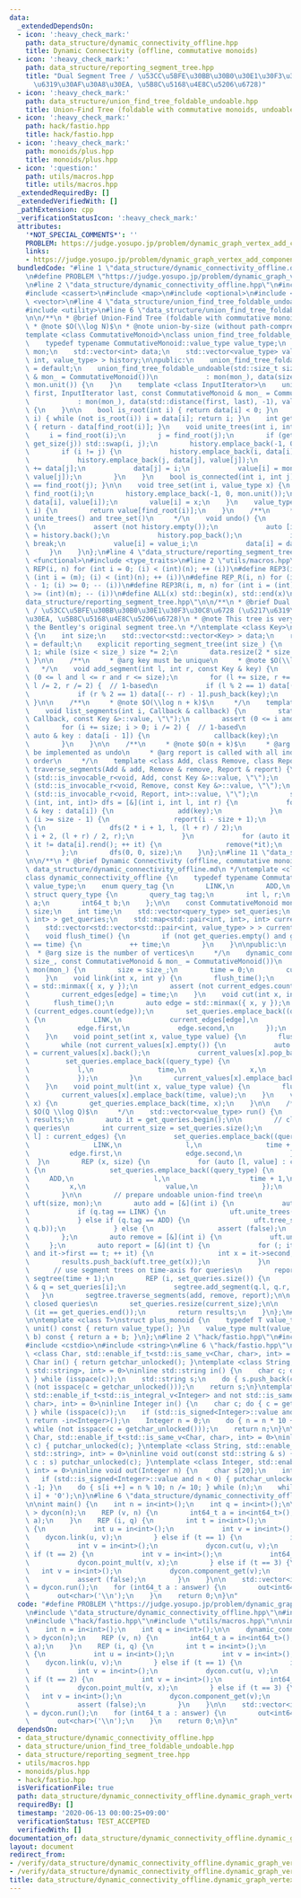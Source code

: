 ```yaml
---
data:
  _extendedDependsOn:
  - icon: ':heavy_check_mark:'
    path: data_structure/dynamic_connectivity_offline.hpp
    title: Dynamic Connectivity (offline, commutative monoids)
  - icon: ':heavy_check_mark:'
    path: data_structure/reporting_segment_tree.hpp
    title: "Dual Segment Tree / \u53CC\u5BFE\u30BB\u30B0\u30E1\u30F3\u30C8\u6728 (\u5217\
      \u6319\u30AF\u30A8\u30EA, \u5B8C\u5168\u4E8C\u5206\u6728)"
  - icon: ':heavy_check_mark:'
    path: data_structure/union_find_tree_foldable_undoable.hpp
    title: Union-Find Tree (foldable with commutative monoids, undoable)
  - icon: ':heavy_check_mark:'
    path: hack/fastio.hpp
    title: hack/fastio.hpp
  - icon: ':heavy_check_mark:'
    path: monoids/plus.hpp
    title: monoids/plus.hpp
  - icon: ':question:'
    path: utils/macros.hpp
    title: utils/macros.hpp
  _extendedRequiredBy: []
  _extendedVerifiedWith: []
  _pathExtension: cpp
  _verificationStatusIcon: ':heavy_check_mark:'
  attributes:
    '*NOT_SPECIAL_COMMENTS*': ''
    PROBLEM: https://judge.yosupo.jp/problem/dynamic_graph_vertex_add_component_sum
    links:
    - https://judge.yosupo.jp/problem/dynamic_graph_vertex_add_component_sum
  bundledCode: "#line 1 \"data_structure/dynamic_connectivity_offline.dynamic_graph_vertex_add_component_sum.test.cpp\"\
    \n#define PROBLEM \"https://judge.yosupo.jp/problem/dynamic_graph_vertex_add_component_sum\"\
    \n#line 2 \"data_structure/dynamic_connectivity_offline.hpp\"\n#include <algorithm>\n\
    #include <cassert>\n#include <map>\n#include <optional>\n#include <tuple>\n#include\
    \ <vector>\n#line 4 \"data_structure/union_find_tree_foldable_undoable.hpp\"\n\
    #include <utility>\n#line 6 \"data_structure/union_find_tree_foldable_undoable.hpp\"\
    \n\n/**\n * @brief Union-Find Tree (foldable with commutative monoids, undoable)\n\
    \ * @note $O(\\log N)$\n * @note union-by-size (without path-compression)\n */\n\
    template <class CommutativeMonoid>\nclass union_find_tree_foldable_undoable {\n\
    \    typedef typename CommutativeMonoid::value_type value_type;\n    const CommutativeMonoid\
    \ mon;\n    std::vector<int> data;\n    std::vector<value_type> value;\n    std::vector<std::tuple<int,\
    \ int, value_type> > history;\n\npublic:\n    union_find_tree_foldable_undoable()\
    \ = default;\n    union_find_tree_foldable_undoable(std::size_t size, const CommutativeMonoid\
    \ & mon_ = CommutativeMonoid())\n            : mon(mon_), data(size, -1), value(size,\
    \ mon.unit()) {\n    }\n    template <class InputIterator>\n    union_find_tree_foldable_undoable(InputIterator\
    \ first, InputIterator last, const CommutativeMonoid & mon_ = CommutativeMonoid())\n\
    \            : mon(mon_), data(std::distance(first, last), -1), value(first, last)\
    \ {\n    }\n\n    bool is_root(int i) { return data[i] < 0; }\n    int find_root(int\
    \ i) { while (not is_root(i)) i = data[i]; return i; }\n    int get_size(int i)\
    \ { return - data[find_root(i)]; }\n    void unite_trees(int i, int j) {\n   \
    \     i = find_root(i);\n        j = find_root(j);\n        if (get_size(i) <\
    \ get_size(j)) std::swap(i, j);\n        history.emplace_back(-1, 0, mon.unit());\n\
    \        if (i != j) {\n            history.emplace_back(i, data[i], value[i]);\n\
    \            history.emplace_back(j, data[j], value[j]);\n            data[i]\
    \ += data[j];\n            data[j] = i;\n            value[i] = mon.mult(value[i],\
    \ value[j]);\n        }\n    }\n    bool is_connected(int i, int j) { return find_root(i)\
    \ == find_root(j); }\n\n    void tree_set(int i, value_type x) {\n        i =\
    \ find_root(i);\n        history.emplace_back(-1, 0, mon.unit());\n        history.emplace_back(i,\
    \ data[i], value[i]);\n        value[i] = x;\n    }\n    value_type tree_get(int\
    \ i) {\n        return value[find_root(i)];\n    }\n    /**\n     * @note for\
    \ unite_trees() and tree_set()\n     */\n    void undo() {\n        while (true)\
    \ {\n            assert (not history.empty());\n            auto [i, data_i, value_i]\
    \ = history.back();\n            history.pop_back();\n            if (i == -1)\
    \ break;\n            value[i] = value_i;\n            data[i] = data_i;\n   \
    \     }\n    }\n};\n#line 4 \"data_structure/reporting_segment_tree.hpp\"\n#include\
    \ <functional>\n#include <type_traits>\n#line 2 \"utils/macros.hpp\"\n#define\
    \ REP(i, n) for (int i = 0; (i) < (int)(n); ++ (i))\n#define REP3(i, m, n) for\
    \ (int i = (m); (i) < (int)(n); ++ (i))\n#define REP_R(i, n) for (int i = (int)(n)\
    \ - 1; (i) >= 0; -- (i))\n#define REP3R(i, m, n) for (int i = (int)(n) - 1; (i)\
    \ >= (int)(m); -- (i))\n#define ALL(x) std::begin(x), std::end(x)\n#line 8 \"\
    data_structure/reporting_segment_tree.hpp\"\n\n/**\n * @brief Dual Segment Tree\
    \ / \u53CC\u5BFE\u30BB\u30B0\u30E1\u30F3\u30C8\u6728 (\u5217\u6319\u30AF\u30A8\
    \u30EA, \u5B8C\u5168\u4E8C\u5206\u6728)\n * @note This tree is very similar to\
    \ the Bentley's original segment tree.\n */\ntemplate <class Key>\nstruct reporting_segment_tree\
    \ {\n    int size;\n    std::vector<std::vector<Key> > data;\n    reporting_segment_tree()\
    \ = default;\n    explicit reporting_segment_tree(int size_) {\n        size =\
    \ 1; while (size < size_) size *= 2;\n        data.resize(2 * size - 1);\n   \
    \ }\n\n    /**\n     * @arg key must be unique\n     * @note $O(\\log n)$\n  \
    \   */\n    void add_segment(int l, int r, const Key & key) {\n        assert\
    \ (0 <= l and l <= r and r <= size);\n        for (l += size, r += size; l < r;\
    \ l /= 2, r /= 2) {  // 1-based\n            if (l % 2 == 1) data[(l ++) - 1].push_back(key);\n\
    \            if (r % 2 == 1) data[(-- r) - 1].push_back(key);\n        }\n   \
    \ }\n\n    /**\n     * @note $O(\\log n + k)$\n     */\n    template <class Callback>\n\
    \    void list_segments(int i, Callback & callback) {\n        static_assert (std::is_invocable_r<void,\
    \ Callback, const Key &>::value, \"\");\n        assert (0 <= i and i < size);\n\
    \        for (i += size; i > 0; i /= 2) {  // 1-based\n            for (const\
    \ auto & key : data[i - 1]) {\n                callback(key);\n            }\n\
    \        }\n    }\n\n    /**\n     * @note $O(n + k)$\n     * @arg remove can\
    \ be implemented as undo\n     * @arg report is called with all indices in increasing\
    \ order\n     */\n    template <class Add, class Remove, class Report>\n    void\
    \ traverse_segments(Add & add, Remove & remove, Report & report) {\n        static_assert\
    \ (std::is_invocable_r<void, Add, const Key &>::value, \"\");\n        static_assert\
    \ (std::is_invocable_r<void, Remove, const Key &>::value, \"\");\n        static_assert\
    \ (std::is_invocable_r<void, Report, int>::value, \"\");\n        std::function<void\
    \ (int, int, int)> dfs = [&](int i, int l, int r) {\n            for (const auto\
    \ & key : data[i]) {\n                add(key);\n            }\n            if\
    \ (i >= size - 1) {\n                report(i - size + 1);\n            } else\
    \ {\n                dfs(2 * i + 1, l, (l + r) / 2);\n                dfs(2 *\
    \ i + 2, (l + r) / 2, r);\n            }\n            for (auto it = data[i].rbegin();\
    \ it != data[i].rend(); ++ it) {\n                remove(*it);\n            }\n\
    \        };\n        dfs(0, 0, size);\n    }\n};\n#line 11 \"data_structure/dynamic_connectivity_offline.hpp\"\
    \n\n/**\n * @brief Dynamic Connectivity (offline, commutative monoids)\n * @docs\
    \ data_structure/dynamic_connectivity_offline.md\n */\ntemplate <class CommutativeMonoid>\n\
    class dynamic_connectivity_offline {\n    typedef typename CommutativeMonoid::value_type\
    \ value_type;\n    enum query_tag {\n        LINK,\n        ADD,\n    };\n   \
    \ struct query_type {\n        query_tag tag;\n        int l, r;\n        int\
    \ a;\n        int64_t b;\n    };\n\n    const CommutativeMonoid mon;\n    int\
    \ size;\n    int time;\n    std::vector<query_type> set_queries;\n    std::vector<std::pair<int,\
    \ int> > get_queries;\n    std::map<std::pair<int, int>, int> current_edges;\n\
    \    std::vector<std::vector<std::pair<int, value_type> > > current_values;\n\n\
    \    void flush_time() {\n        if (not get_queries.empty() and get_queries.back().first\
    \ == time) {\n            ++ time;\n        }\n    }\n\npublic:\n    /**\n   \
    \  * @arg size is the number of vertices\n     */\n    dynamic_connectivity_offline(int\
    \ size_, const CommutativeMonoid & mon_ = CommutativeMonoid())\n            :\
    \ mon(mon_) {\n        size = size_;\n        time = 0;\n        current_values.resize(size);\n\
    \    }\n    void link(int x, int y) {\n        flush_time();\n        auto edge\
    \ = std::minmax({ x, y });\n        assert (not current_edges.count(edge));\n\
    \        current_edges[edge] = time;\n    }\n    void cut(int x, int y) {\n  \
    \      flush_time();\n        auto edge = std::minmax({ x, y });\n        assert\
    \ (current_edges.count(edge));\n        set_queries.emplace_back((query_type)\
    \ {\n            LINK,\n            current_edges[edge],\n            time,\n\
    \            edge.first,\n            edge.second,\n        });\n        current_edges.erase(edge);\n\
    \    }\n    void point_set(int x, value_type value) {\n        flush_time();\n\
    \        while (not current_values[x].empty()) {\n            auto [l, value_]\
    \ = current_values[x].back();\n            current_values[x].pop_back();\n   \
    \         set_queries.emplace_back((query_type) {\n                ADD,\n    \
    \            l,\n                time,\n                x,\n                value_,\n\
    \            });\n        }\n        current_values[x].emplace_back(time, value);\n\
    \    }\n    void point_mult(int x, value_type value) {\n        flush_time();\n\
    \        current_values[x].emplace_back(time, value);\n    }\n    void component_get(int\
    \ x) {\n        get_queries.emplace_back(time, x);\n    }\n\n    /**\n     * @note\
    \ $O(Q \\log Q)$\n     */\n    std::vector<value_type> run() {\n        std::vector<value_type>\
    \ results;\n        auto it = get_queries.begin();\n\n        // close half-open\
    \ queries\n        int current_size = set_queries.size();\n        for (auto [edge,\
    \ l] : current_edges) {\n            set_queries.emplace_back((query_type) {\n\
    \                LINK,\n                l,\n                time + 1,\n      \
    \          edge.first,\n                edge.second,\n            });\n      \
    \  }\n        REP (x, size) {\n            for (auto [l, value] : current_values[x])\
    \ {\n                set_queries.emplace_back((query_type) {\n               \
    \     ADD,\n                    l,\n                    time + 1,\n          \
    \          x,\n                    value,\n                });\n            }\n\
    \        }\n\n        // prepare undoable union-find tree\n        union_find_tree_foldable_undoable<CommutativeMonoid>\
    \ uft(size, mon);\n        auto add = [&](int i) {\n            auto & q = set_queries[i];\n\
    \            if (q.tag == LINK) {\n                uft.unite_trees(q.a, q.b);\n\
    \            } else if (q.tag == ADD) {\n                uft.tree_set(q.a, mon.mult(uft.tree_get(q.a),\
    \ q.b));\n            } else {\n                assert (false);\n            }\n\
    \        };\n        auto remove = [&](int i) {\n            uft.undo();\n   \
    \     };\n        auto report = [&](int t) {\n            for (; it != get_queries.end()\
    \ and it->first == t; ++ it) {\n                int x = it->second;\n        \
    \        results.push_back(uft.tree_get(x));\n            }\n        };\n\n  \
    \      // use segment trees on time-axis for queries\n        reporting_segment_tree<int>\
    \ segtree(time + 1);\n        REP (i, set_queries.size()) {\n            auto\
    \ & q = set_queries[i];\n            segtree.add_segment(q.l, q.r, i);\n     \
    \   }\n        segtree.traverse_segments(add, remove, report);\n\n        // re-open\
    \ closed queries\n        set_queries.resize(current_size);\n\n        assert\
    \ (it == get_queries.end());\n        return results;\n    }\n};\n#line 2 \"monoids/plus.hpp\"\
    \n\ntemplate <class T>\nstruct plus_monoid {\n    typedef T value_type;\n    value_type\
    \ unit() const { return value_type(); }\n    value_type mult(value_type a, value_type\
    \ b) const { return a + b; }\n};\n#line 2 \"hack/fastio.hpp\"\n#include <cstdint>\n\
    #include <cstdio>\n#include <string>\n#line 6 \"hack/fastio.hpp\"\n\ntemplate\
    \ <class Char, std::enable_if_t<std::is_same_v<Char, char>, int> = 0>\ninline\
    \ Char in() { return getchar_unlocked(); }\ntemplate <class String, std::enable_if_t<std::is_same_v<String,\
    \ std::string>, int> = 0>\ninline std::string in() {\n    char c; do { c = getchar_unlocked();\
    \ } while (isspace(c));\n    std::string s;\n    do { s.push_back(c); } while\
    \ (not isspace(c = getchar_unlocked()));\n    return s;\n}\ntemplate <class Integer,\
    \ std::enable_if_t<std::is_integral_v<Integer> and not std::is_same_v<Integer,\
    \ char>, int> = 0>\ninline Integer in() {\n    char c; do { c = getchar_unlocked();\
    \ } while (isspace(c));\n    if (std::is_signed<Integer>::value and c == '-')\
    \ return -in<Integer>();\n    Integer n = 0;\n    do { n = n * 10 + c - '0'; }\
    \ while (not isspace(c = getchar_unlocked()));\n    return n;\n}\n\ntemplate <class\
    \ Char, std::enable_if_t<std::is_same_v<Char, char>, int> = 0>\ninline void out(char\
    \ c) { putchar_unlocked(c); }\ntemplate <class String, std::enable_if_t<std::is_same_v<String,\
    \ std::string>, int> = 0>\ninline void out(const std::string & s) { for (char\
    \ c : s) putchar_unlocked(c); }\ntemplate <class Integer, std::enable_if_t<std::is_integral_v<Integer>,\
    \ int> = 0>\ninline void out(Integer n) {\n    char s[20];\n    int i = 0;\n \
    \   if (std::is_signed<Integer>::value and n < 0) { putchar_unlocked('-'); n *=\
    \ -1; }\n    do { s[i ++] = n % 10; n /= 10; } while (n);\n    while (i) putchar_unlocked(s[--\
    \ i] + '0');\n}\n#line 6 \"data_structure/dynamic_connectivity_offline.dynamic_graph_vertex_add_component_sum.test.cpp\"\
    \n\nint main() {\n    int n = in<int>();\n    int q = in<int>();\n\n    dynamic_connectivity_offline<plus_monoid<int64_t>\
    \ > dycon(n);\n    REP (v, n) {\n        int64_t a = in<int64_t>();\n        dycon.point_set(v,\
    \ a);\n    }\n    REP (i, q) {\n        int t = in<int>();\n        if (t == 0)\
    \ {\n            int u = in<int>();\n            int v = in<int>();\n        \
    \    dycon.link(u, v);\n        } else if (t == 1) {\n            int u = in<int>();\n\
    \            int v = in<int>();\n            dycon.cut(u, v);\n        } else\
    \ if (t == 2) {\n            int v = in<int>();\n            int64_t x = in<int64_t>();\n\
    \            dycon.point_mult(v, x);\n        } else if (t == 3) {\n         \
    \   int v = in<int>();\n            dycon.component_get(v);\n        } else {\n\
    \            assert (false);\n        }\n    }\n\n    std::vector<int64_t> answer\
    \ = dycon.run();\n    for (int64_t a : answer) {\n        out<int64_t>(a);\n \
    \       out<char>('\\n');\n    }\n    return 0;\n}\n"
  code: "#define PROBLEM \"https://judge.yosupo.jp/problem/dynamic_graph_vertex_add_component_sum\"\
    \n#include \"data_structure/dynamic_connectivity_offline.hpp\"\n#include \"monoids/plus.hpp\"\
    \n#include \"hack/fastio.hpp\"\n#include \"utils/macros.hpp\"\n\nint main() {\n\
    \    int n = in<int>();\n    int q = in<int>();\n\n    dynamic_connectivity_offline<plus_monoid<int64_t>\
    \ > dycon(n);\n    REP (v, n) {\n        int64_t a = in<int64_t>();\n        dycon.point_set(v,\
    \ a);\n    }\n    REP (i, q) {\n        int t = in<int>();\n        if (t == 0)\
    \ {\n            int u = in<int>();\n            int v = in<int>();\n        \
    \    dycon.link(u, v);\n        } else if (t == 1) {\n            int u = in<int>();\n\
    \            int v = in<int>();\n            dycon.cut(u, v);\n        } else\
    \ if (t == 2) {\n            int v = in<int>();\n            int64_t x = in<int64_t>();\n\
    \            dycon.point_mult(v, x);\n        } else if (t == 3) {\n         \
    \   int v = in<int>();\n            dycon.component_get(v);\n        } else {\n\
    \            assert (false);\n        }\n    }\n\n    std::vector<int64_t> answer\
    \ = dycon.run();\n    for (int64_t a : answer) {\n        out<int64_t>(a);\n \
    \       out<char>('\\n');\n    }\n    return 0;\n}\n"
  dependsOn:
  - data_structure/dynamic_connectivity_offline.hpp
  - data_structure/union_find_tree_foldable_undoable.hpp
  - data_structure/reporting_segment_tree.hpp
  - utils/macros.hpp
  - monoids/plus.hpp
  - hack/fastio.hpp
  isVerificationFile: true
  path: data_structure/dynamic_connectivity_offline.dynamic_graph_vertex_add_component_sum.test.cpp
  requiredBy: []
  timestamp: '2020-06-13 00:00:25+09:00'
  verificationStatus: TEST_ACCEPTED
  verifiedWith: []
documentation_of: data_structure/dynamic_connectivity_offline.dynamic_graph_vertex_add_component_sum.test.cpp
layout: document
redirect_from:
- /verify/data_structure/dynamic_connectivity_offline.dynamic_graph_vertex_add_component_sum.test.cpp
- /verify/data_structure/dynamic_connectivity_offline.dynamic_graph_vertex_add_component_sum.test.cpp.html
title: data_structure/dynamic_connectivity_offline.dynamic_graph_vertex_add_component_sum.test.cpp
---
```

